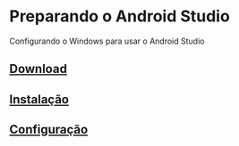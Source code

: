 # Preparando o Android Studio

Configurando o Windows para usar o Android Studio

## [Download](https://github.com/ghsumiyasu/IDE/blob/main/README-Android-Studio-Download-br-pt.md)
## [Instalação](https://github.com/ghsumiyasu/IDE/blob/main/README-Android-Studio-Instalacao-br-pt.md)
## [Configuração](https://github.com/ghsumiyasu/IDE/blob/main/README-Android-Studio-Configuracao-br-pt.md)